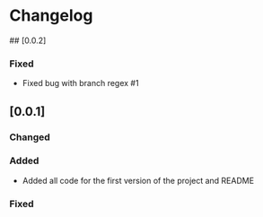 # Changelog

## [0.0.2]

### Fixed
- Fixed bug with branch regex #1

## [0.0.1]


### Changed


### Added
- Added all code for the first version of the project and README

### Fixed
